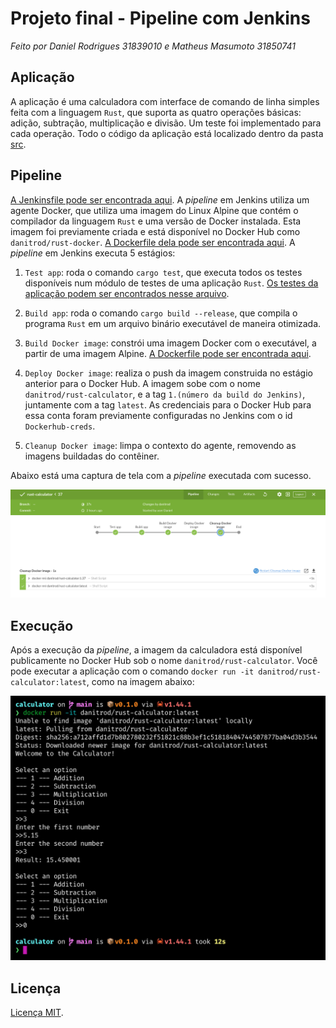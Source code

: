 # Projeto final - Pipeline com Jenkins

_Feito por Daniel Rodrigues 31839010 e Matheus Masumoto 31850741_

## Aplicação

A aplicação é uma calculadora com interface de comando de linha simples feita com a linguagem `Rust`, que suporta as quatro operações básicas: adição, subtração, multiplicação e divisão. Um teste foi implementado para cada operação. Todo o código da aplicação está localizado dentro da pasta [src](./src).

## Pipeline

[A Jenkinsfile pode ser encontrada aqui](./Jenkinsfile). A _pipeline_ em Jenkins utiliza um agente Docker, que utiliza uma imagem do Linux Alpine que contém o compilador da linguagem `Rust` e uma versão de Docker instalada. Esta imagem foi previamente criada e está disponível no Docker Hub como `danitrod/rust-docker`. [A Dockerfile dela pode ser encontrada aqui](./docker/agent-image/Dockerfile). A _pipeline_ em Jenkins executa 5 estágios:

1. `Test app`: roda o comando `cargo test`, que executa todos os testes disponíveis num módulo de testes de uma aplicação `Rust`. [Os testes da aplicação podem ser encontrados nesse arquivo](./src/lib.rs).

2. `Build app`: roda o comando `cargo build --release`, que compila o programa `Rust` em um arquivo binário executável de maneira otimizada.

3. `Build Docker image`: constrói uma imagem Docker com o executável, a partir de uma imagem Alpine. [A Dockerfile pode ser encontrada aqui](./Dockerfile).

4. `Deploy Docker image`: realiza o push da imagem construida no estágio anterior para o Docker Hub. A imagem sobe com o nome `danitrod/rust-calculator`, e a tag `1.(número da build do Jenkins)`, juntamente com a tag `latest`. As credenciais para o Docker Hub para essa conta foram previamente configuradas no Jenkins com o id `Dockerhub-creds`.

5. `Cleanup Docker image`: limpa o contexto do agente, removendo as imagens buildadas do contêiner.

Abaixo está uma captura de tela com a _pipeline_ executada com sucesso.

![Execução da pipeline](./doc/source/images/pipeline.jpg)

## Execução

Após a execução da _pipeline_, a imagem da calculadora está disponível publicamente no Docker Hub sob o nome `danitrod/rust-calculator`. Você pode executar a aplicação com o comando `docker run -it danitrod/rust-calculator:latest`, como na imagem abaixo:

![Execução do programa](./doc/source/images/execution.jpg)

## Licença

[Licença MIT](./LICENSE).
